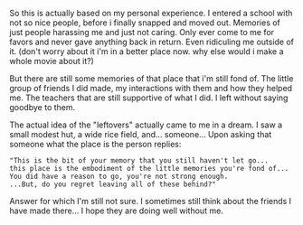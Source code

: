 So this is actually based on my personal experience. I entered a school with not so nice people, before i finally snapped and moved out.
Memories of just people harassing me and just not caring.
Only ever come to me for favors and never gave anything back in return. Even ridiculing me outside of it.
(don't worry about it i'm in a better place now. why else would i make a whole movie about it?)
	
But there are still some memories of that place that i'm still fond of. The little group of friends I did made, my interactions with them and how they helped me. The teachers that are still supportive of what I did.
I left without saying goodbye to them.

The actual idea of the "leftovers" actually came to me in a dream. I saw a small modest hut, a wide rice field, and... someone...
Upon asking that someone what the place is the person replies:
```
"This is the bit of your memory that you still haven't let go...
this place is the embodiment of the little memories you're fond of...
You did have a reason to go, you're not strong enough.
...But, do you regret leaving all of these behind?"
```

Answer for which I'm still not sure.
I sometimes still think about the friends I have made there... I hope they are doing well without me.